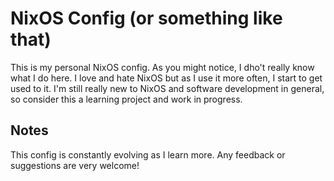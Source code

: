# NixOS Config (or something like that)

This is my personal NixOS config.
As you might notice, I dho't really know what I do here. I love and hate NixOS but as I use it more often, I start to get used to it.
I'm still really new to NixOS and software development in general, so consider this a learning project and work in progress.

## Notes

This config is constantly evolving as I learn more.
Any feedback or suggestions are very welcome!